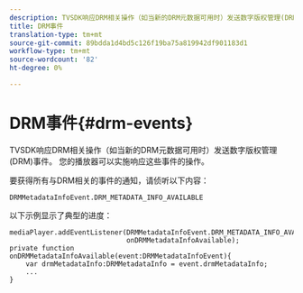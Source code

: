 ```yaml
---
description: TVSDK响应DRM相关操作（如当新的DRM元数据可用时）发送数字版权管理(DRM)事件。 您的播放器可以实施响应这些事件的操作。
title: DRM事件
translation-type: tm+mt
source-git-commit: 89bdda1d4bd5c126f19ba75a819942df901183d1
workflow-type: tm+mt
source-wordcount: '82'
ht-degree: 0%

---
```



# DRM事件{#drm-events}

TVSDK响应DRM相关操作（如当新的DRM元数据可用时）发送数字版权管理(DRM)事件。 您的播放器可以实施响应这些事件的操作。

要获得所有与DRM相关的事件的通知，请侦听以下内容：

```
DRMMetadataInfoEvent.DRM_METADATA_INFO_AVAILABLE
```

以下示例显示了典型的进度：

```
mediaPlayer.addEventListener(DRMMetadataInfoEvent.DRM_METADATA_INFO_AVAILABLE,  
                             onDRMMetadataInfoAvailable);   
private function onDRMMetadataInfoAvailable(event:DRMMetadataInfoEvent){ 
    var drmMetadataInfo:DRMMetadataInfo = event.drmMetadataInfo; 
    ... 
} 
```


